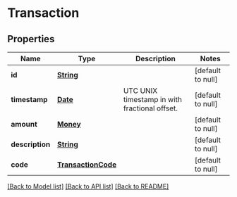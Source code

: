 # Transaction
## Properties

Name | Type | Description | Notes
------------ | ------------- | ------------- | -------------
**id** | [**String**](string.md) |  | [default to null]
**timestamp** | [**Date**](DateTime.md) | UTC UNIX timestamp in with fractional offset. | [default to null]
**amount** | [**Money**](Money.md) |  | [default to null]
**description** | [**String**](string.md) |  | [default to null]
**code** | [**TransactionCode**](TransactionCode.md) |  | [default to null]

[[Back to Model list]](../README.md#documentation-for-models) [[Back to API list]](../README.md#documentation-for-api-endpoints) [[Back to README]](../README.md)

